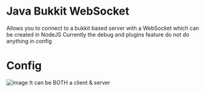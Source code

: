 # Java Bukkit WebSocket
Allows you to connect to a bukkit based server with a WebSocket which can be created in NodeJS
Currently the debug and plugins feature do not do anything in config

# Config
![image](https://user-images.githubusercontent.com/77945842/159106144-1cb094f8-21e3-4fb4-a206-d66860bdc2d7.png)
It can be BOTH a client & server
